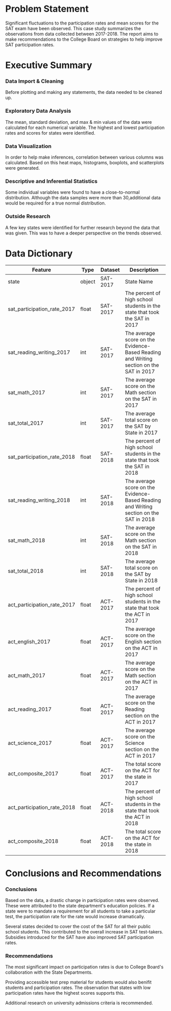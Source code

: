 # Problem Statement
Significant fluctuations to the participation rates and mean scores for the SAT exam have been observed. This case study summarizes the observations from data collected between 2017-2018. The report aims to make recommendations to the College Board on strategies to help improve SAT participation rates.


# Executive Summary

### Data Import & Cleaning
Before plotting and making any statements, the data needed to be cleaned up. 


### Exploratory Data Analysis
The mean, standard deviation, and max & min values of the data were calculated for each numerical variable. The highest and lowest participation rates and scores for states were identified. 

### Data Visualization
In order to help make inferences, correlation between various columns was calculated. Based on this heat maps, histograms, boxplots, and scatterplots were generated. 

### Descriptive and Inferential Statistics
Some individual variables were found to have a close-to-normal distribution. Although the data samples were more than 30,additional data would be required for a true normal distribution.

### Outside Research
A few key states were identified for further research beyond the data that was given. This was to have a deeper perspective on the trends observed. 



# Data Dictionary
|Feature|Type|Dataset|Description|
|---|---|---|---|
|state|object|SAT-2017|State Name| 
|sat_participation_rate_2017|float|SAT-2017|The percent of high school students in the state that took the SAT in 2017| 
|sat_reading_writing_2017|int|SAT-2017|The average score on the Evidence-Based Reading and Writing section on the SAT in 2017|
|sat_math_2017|int|SAT-2017|The average score on the Math section on the SAT in 2017|
|sat_total_2017|int|SAT-2017|The average total score on the SAT by State in 2017|
|sat_participation_rate_2018|float|SAT-2018|The percent of high school students in the state that took the SAT in 2018| 
|sat_reading_writing_2018|int|SAT-2018|The average score on the Evidence-Based Reading and Writing section on the SAT in 2018|
|sat_math_2018|int|SAT-2018|The average score on the Math section on the SAT in 2018|
|sat_total_2018|int|SAT-2018|The average total score on the SAT by State in 2018|
|act_participation_rate_2017|float|ACT-2017|The percent of high school students in the state that took the ACT in 2017| 
|act_english_2017|float|ACT-2017|The average score on the English section on the ACT in 2017| 
|act_math_2017|float|ACT-2017|The average score on the Math section on the ACT in 2017| 
|act_reading_2017|float|ACT-2017|The average score on the Reading section on the ACT in 2017| 
|act_science_2017|float|ACT-2017|The average score on the Science section on the ACT in 2017| 
|act_composite_2017|float|ACT-2017|The total score on the ACT for the state in 2017| 
|act_participation_rate_2018|float|ACT-2018|The percent of high school students in the state that took the ACT in 2018| 
|act_composite_2018|float|ACT-2018|The total score on the ACT for the state in 2018| 



# Conclusions and Recommendations
### Conclusions

Based on the data, a drastic change in participation rates were observed. These were attributed to the state department's education policies.
If a state were to mandate a requirement for all students to take a particular test, the participation rate for the rate would increase dramatically. 


Several states decided to cover the cost of the SAT for all their public school students. This contributed to the overall increase in SAT test-takers. Subsidies introduced for the SAT have also improved SAT participation rates. 

### Recommendations

The most significant impact on participation rates is due to College Board's collaboration with the State Departments.

Providing accessible test prep material for students would also benifit students and participation rates. The observation that states with low participation rates have the highest scores supports this.

Additional research on university admissions criteria is recommended.